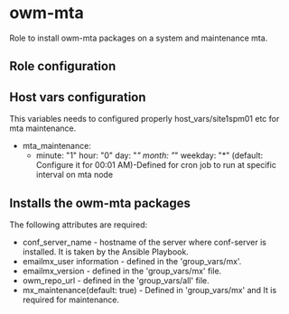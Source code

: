 # owm-mta

Role to install owm-mta packages on a system and maintenance mta.

## Role configuration

## Host vars configuration

This variables needs to configured properly host_vars/site1spm01 etc for mta maintenance.

* mta_maintenance:
   - minute: "1"
     hour: "0"
     day: "*"
     month: "*"
     weekday: "*"
  (default: Configure it for 00:01 AM)-Defined for cron job to run at specific interval on mta node

## Installs the owm-mta packages

The following attributes are required:

* conf_server_name - hostname of the server where conf-server is installed. It is taken by the Ansible Playbook.
* emailmx_user information - defined in the 'group_vars/mx'.
* emailmx_version - defined in the 'group_vars/mx' file.
* owm_repo_url - defined in the 'group_vars/all' file.
* mx_maintenance(default: true) - Defined in 'group_vars/mx' and It is required for maintenance.

